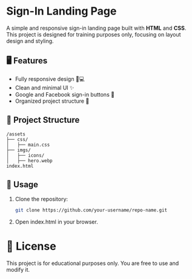 # Sign-In Landing Page

A simple and responsive sign-in landing page built with **HTML** and **CSS**. This project is designed for training purposes only, focusing on layout design and styling.

## 🖥️ Features
- Fully responsive design 📱💻  
- Clean and minimal UI ✨  
- Google and Facebook sign-in buttons 🔗  
- Organized project structure 📂  

## 📂 Project Structure

    /assets
    ├── css/
    │   ├── main.css
    ├── imgs/
    │   ├── icons/
    │   ├── hero.webp
    index.html

## 🚀 Usage

1. Clone the repository:
   ```sh
   git clone https://github.com/your-username/repo-name.git
   
2. Open index.html in your browser.

# 📜 License

This project is for educational purposes only. You are free to use and modify it.